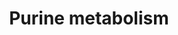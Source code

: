 ---
annotations:
- id: PW:0000031
  parent: classic metabolic pathway
  type: Pathway Ontology
  value: purine metabolic pathway
authors:
- DeSl
- Mkutmon
- L Dupuis
- Finterly
- Egonw
- Eweitz
- Khanspers
citedin:
- link: 10.1186/s13023-023-02683-9
  title: Extending inherited metabolic disorder diagnostics with biomarker interaction
    visualizations (2023)
communities:
- IEM
- RareDiseases
description: Overview of purine metabolism.  Metabolic markers are highlighted in
  red, with graphical arrows indicating if a marker is present in higher or lower
  concentrations compared to normal (healthy) levels.  This pathway was inspired by
  Chapter 13, edition 5 of the book of Blau (in press). The full version including
  disorders, based on ed. 4, can be found [here](https://www.wikipathways.org/index.php/Pathway:WP4224).  Proteins
  on this pathway have targeted assays available via the [CPTAC Assay Portal](https://assays.cancer.gov/available_assays?wp_id=WP4792).
last-edited: 2025-03-11
ndex: 343e34cf-8b6d-11eb-9e72-0ac135e8bacf
organisms:
- Homo sapiens
redirect_from:
- /index.php/Pathway:WP4792
- /instance/WP4792
- /instance/WP4792_r137905
revision: r137905
schema-jsonld:
- '@context': https://schema.org/
  '@id': https://wikipathways.github.io/pathways/WP4792.html
  '@type': Dataset
  creator:
    '@type': Organization
    name: WikiPathways
  description: Overview of purine metabolism.  Metabolic markers are highlighted in
    red, with graphical arrows indicating if a marker is present in higher or lower
    concentrations compared to normal (healthy) levels.  This pathway was inspired
    by Chapter 13, edition 5 of the book of Blau (in press). The full version including
    disorders, based on ed. 4, can be found [here](https://www.wikipathways.org/index.php/Pathway:WP4224).  Proteins
    on this pathway have targeted assays available via the [CPTAC Assay Portal](https://assays.cancer.gov/available_assays?wp_id=WP4792).
  keywords:
  - 2'-Deoxyadenosine
  - 2'-deoxyinosine
  - 2,8-Dihydroxyadenine
  - 2-Deoxyguanosine
  - ADA
  - ADP
  - ADSL
  - ADSS
  - AICA-riboside
  - AICARP
  - AMP
  - AMPD1
  - APRT
  - ATIC
  - ATP
  - Adenine
  - Adenosine
  - DGUOK
  - FAICARP
  - GDP
  - GMP
  - GTP
  - Guanine
  - Guanosine
  - HPRT1
  - Hypoxanthine
  - IMP
  - IMPDH1
  - ITP
  - ITPA
  - Inosine
  - PNP
  - PRPP
  - PRPPs
  - PRPS1
  - RR
  - Ribose-5-P
  - S-AMP
  - SAICA-riboside
  - SAICARP
  - Succinyladenosine
  - Urate
  - XMP
  - XO
  - Xanthine
  - Xanthosine
  - dADP
  - dAMP
  - dATP
  - dGDP
  - dGMP
  - dGTP
  license: CC0
  name: Purine metabolism
seo: CreativeWork
title: Purine metabolism
wpid: WP4792
---